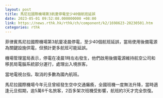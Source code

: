 ```yaml
---
layout: post
title: 馬尼拉國際機場第3航廈停電至少40個航班延誤
date: 2023-05-01 09:52:08.000000000 +08:00
link: https://news.rthk.hk/rthk/ch/component/k2/1698623-20230501.htm
categories: rthk
---
```


菲律賓馬尼拉國際機場第3航廈凌晨停電，至少40個航班延誤，當局使用後備電源為關鍵設施供電，但預計更多航班可能延誤。

機場管理當局表示，停電在凌晨1時左右發生，他們啟用後備電源維持航空公司和移民局電腦系統部分運行，處理出入境旅客。

當地電視台指，取消的多數為國內航班。

馬尼拉國際機場今年元旦曾經發生空中交通癱瘓，全國班機一度無法升降，當時適逢元旦假期，逾5萬6千名旅客，2百多架次班機受影響，航班約3天才完全恢復。
